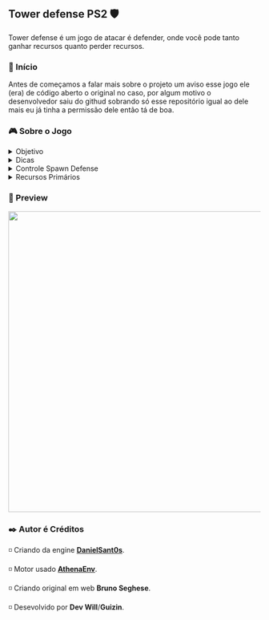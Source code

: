 ## Tower defense PS2 🛡️
Tower defense é um jogo de atacar é defender, onde você pode tanto ganhar recursos quanto perder recursos.

<h3 id="inicio">🚀 Início</h3>
Antes de começamos a falar mais sobre o projeto um aviso esse jogo ele (era) de código aberto o original no caso, por algum motivo o desenvolvedor saiu do githud sobrando só esse repositório igual ao dele mais eu já tinha a permissão dele então tá de boa.

<h3 id="Sobre">🎮 Sobre o Jogo</h3>
<details>
<summary>Objetivo</summary>
  
  + Não deixe os Zumbies ultrapassarem da direita para a esquenda.
  + Colente moedas para almentar seus recursos.

</details>

<details>
<summary>Dicas</summary>
  
  + Não deixe seus Denfenses perto dos Zumbies.
  + Não coloque demais Denfenses não tela se não pode ave quendas de FPS.

</details>

<details>
<summary>Controle Spawn Defense</summary>
  
  + O Primeiro denfense você spawn com o cross (X) do controle, você gasta a comprar ele 100 de recursos.
  + O Segundo denfense você spawn com o square (quadrando) do controle, você gasta a comprar ele 160 de recursos.

</details>

<details>
<summary>Recursos Primários</summary>
  
  + Você tem de início 330 de recursos.

</details>

<h3 id="preview">🎥 Preview</h3>

<img src="./tower-defense-game.gif" width="600px">


<h3 id="autor">✒️ Autor é Créditos</h3>

◽ Criando da engine [**DanielSant0s**](https://github.com/DanielSant0s).

◽️ Motor usado [**AthenaEnv**](https://github.com/DanielSant0s/AthenaEnv).

◽ Criando original em web **Bruno Seghese**.

◽ Desevolvido por **Dev Will**/**Guizin**.
